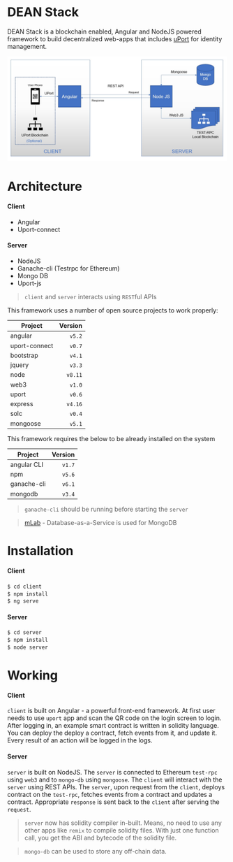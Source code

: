 # DEAN Stack

DEAN Stack is a blockchain enabled, Angular and NodeJS powered framework to build decentralized web-apps that includes [uPort](https://www.uport.me/) for identity management.

![alt text](https://raw.githubusercontent.com/mbvivek/DEAN-Stack/master/Dean-Stack-Architecture.jpg "DEAN Stack Architecture")

# Architecture
#### Client
  - Angular
  - Uport-connect

#### Server
  - NodeJS
  - Ganache-cli (Testrpc for Ethereum)
  - Mongo DB
  - Uport-js

> `client` and `server` interacts using `REST`ful APIs

This framework uses a number of open source projects to work properly:

| Project         | Version |
| --------------- | -------:|
| angular         |  `v5.2` |
| uport-connect   |  `v0.7` |
| bootstrap       |  `v4.1` |
| jquery          |  `v3.3` |
| node            |  `v8.11`|
| web3            |  `v1.0` |
| uport           |  `v0.6` |
| express         |  `v4.16`|
| solc            |  `v0.4` |
| mongoose        |  `v5.1` |

This framework requires the below to be already installed on the system

| Project         | Version |
| --------------- | -------:|
| angular CLI     |  `v1.7` |
| npm             |  `v5.6` |
| ganache-cli     |  `v6.1` |
| mongodb         |  `v3.4` |

> `ganache-cli` should be running before starting the `server`

> [mLab](https://www.mlab.com/) - Database-as-a-Service is used for MongoDB

# Installation
#### Client
```sh
$ cd client
$ npm install
$ ng serve
```
#### Server
```sh
$ cd server
$ npm install
$ node server
```

# Working
#### Client
`client` is built on Angular - a powerful front-end framework. At first user needs to use `uport` app and scan the QR code on the login screen to login.
After logging in, an example smart contract is written in solidity language. You can deploy the deploy a contract, fetch events from it, and update it.
Every result of an action will be logged in the logs.

#### Server
`server` is built on NodeJS. The `server` is connected to Ethereum `test-rpc` using `web3` and to `mongo-db` using `mongoose`. The `client` will interact with the `server` using REST APIs. The `server`, upon request from the `client`, deploys contract on the `test-rpc`, fetches events from a contract and updates a contract. Appropriate `response` is sent back to the `client` after serving the `request`.

> `server` now has solidity compiler in-built. Means, no need to use any other apps like `remix` to compile solidity files. With just one function call, you get the ABI and bytecode of the solidity file.

> `mongo-db` can be used to store any off-chain data.
